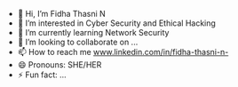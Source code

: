 - 👋 Hi, I’m Fidha Thasni N
- 👀 I’m interested in Cyber Security and Ethical Hacking
- 🌱 I’m currently learning Network Security
- 💞️ I’m looking to collaborate on ...
- 📫 How to reach me www.linkedin.com/in/fidha-thasni-n-
- 😄 Pronouns: SHE/HER
- ⚡ Fun fact: ...

<!---
fidhathasnin/fidhathasnin is a ✨ special ✨ repository because its `README.md` (this file) appears on your GitHub profile.
You can click the Preview link to take a look at your changes.
--->
